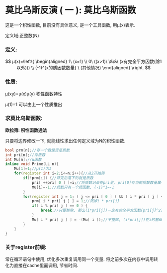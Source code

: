 # 莫比乌斯反演 ( 一 ): 莫比乌斯函数

这是一个积性函数, 目前没有具体意义, 是一个工具函数, 用μ(x)表示.

定义域:正整数(N)

### 定义:
$$
μ(x)=\left\{ \begin{aligned} 1\ (x=1) \\ 0\ ((x>1)\ \&\&\ (x有完全平方因数(除1以外))) \\ (-1)^{x的质因数数量} \ (其他情况) \end{aligned} \right.
$$

### 性质:

μ(xy)=μ(x)μ(y)		积性函数特性

μ(1)=1					可以由上一个性质推出

### 求莫比乌斯函数:

**欧拉筛: 积性函数通法**

只要将边界修改一下, 就能线性求出任何定义域为N的积性函数.

```c++
bool prm[n];//存一个数是否是质数
int pri[n];//存质数
int Mu[n];//μ函数
inline void Prime(LL n){
	Mu[1]=1;//μ(1)为1
	for(register int i=2;i<=n;i++){//从2开始筛
		if(!prm[i]) {//筛完后落下的就是质数
            pri[ ++pri[ 0 ] ]=i;//将质数记录在pri里, pri[0]存当前质数数量属于计数器
            Mu[i]=-1;//质数只有一个质因数, (-1)^1=-1
        }
		for(register int j = 1; ( j <= pri [ 0 ] ) && ( i * pri [ j ] <= n ); j++) {//当前数和已知所有质数都相乘, 则积是合数.
			prm[ i * pri[ j ] ] = 1;//筛掉i * pri[j]
			if( i % pri[ j ] == 0 ) {
                break;//只要整除, 那么(i*pri[j])一定有完全平方因数(pri[j]^2)(i里一个,pri[j]本身一个),这是μ(i*pri[j])=0
            }
			Mu[ i * pri[ j ] ] = -(Mu[ i ]);//不整除, (i*pri[j])在i的基础上多了一个质因数(pri[j])
		}
	}
}
```

### 关于register前缀:

常在循环语句中使用, 优化多次重复调用同一个变量. 将之前多次在内存中调用转化为直接在cache里面调用, 节省时间.
